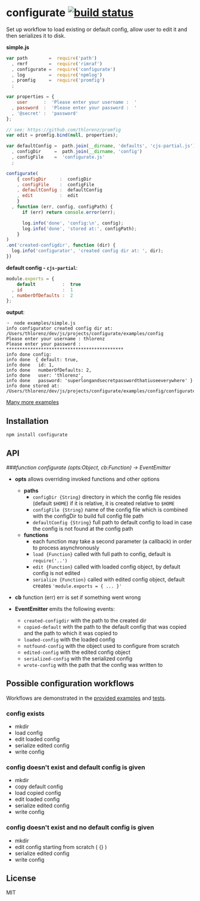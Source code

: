 # configurate [![build status](https://secure.travis-ci.org/thlorenz/configurate.png)](http://travis-ci.org/thlorenz/configurate)

Set up workflow to load existing or default config, allow user to edit it and then serializes it to disk.

**simple.js**

```js
var path        =  require('path')
  , rmrf        =  require('rimraf')
  , configurate =  require('configurate')
  , log         =  require('npmlog')
  , promfig     =  require('promfig')
  ;

var properties = { 
    user      :  'Please enter your username :  '
  , password  :  'Please enter your password :  '
  , '@secret' :  'password'
};

// see: https://github.com/thlorenz/promfig
var edit = promfig.bind(null, properties);

var defaultConfig =  path.join(__dirname, 'defaults', 'cjs-partial.js')
  , configDir     =  path.join(__dirname, 'config')
  , configFile    =  'configurate.js'
  ;

configurate(
    { configDir     :  configDir 
    , configFile    :  configFile
    , defaultConfig :  defaultConfig
    , edit          :  edit
    }
  , function (err, config, configPath) {
      if (err) return console.error(err);

      log.info('done', 'config:\n', config);
      log.info('done', 'stored at:', configPath);
    }
)
.on('created-configdir', function (dir) { 
  log.info('configurator', 'created config dir at: ', dir); 
})
```

**default config - `cjs-partial`**:

```js
module.exports = {
    default          :  true
  , id               :  1
  , numberOfDefaults :  2
};
```

**output**:

```
➝  node examples/simple.js
info configurator created config dir at:  /Users/thlorenz/dev/js/projects/configurate/examples/config
Please enter your username : thlorenz
Please enter your password :  ********************************************
info done config:
info done  { default: true,
info done   id: 1,
info done   numberOfDefaults: 2,
info done   user: 'thlorenz',
info done   password: 'superlongandsecretpasswordthatiuseeverywhere' }
info done stored at: /Users/thlorenz/dev/js/projects/configurate/examples/config/configurate.js
```
[Many more examples](https://github.com/thlorenz/configurate/tree/master/examples)

## Installation

    npm install configurate

## API

###*function configurate (opts:Object, cb:Function) -> EventEmitter*

- **opts** allows overriding invoked functions and other options
  - **paths**
      - `configDir {String}`       directory in which the config file resides (default `$HOME`) if it is relative, it is created relative to `$HOME`
      - `configFile {String}`      name of the config file which is combined with the configDir to build full config file path
      - `defaultConfig {String}`   full path to default config to load in case the config is not found at the config path
  - **functions**
      - each function may take a second parameter (a callback) in order to process asynchronously
      - `load {Function}`          called with full path to config, default is `require('..')`
      - `edit {Function}`          called with loaded config object, by default config is not edited
      - `serialize {Function}`     called with edited config object, default creates `'module.exports = { ... }'`
 
- **cb** function (err) err is set if something went wrong

- **EventEmitter** emits the following events:
  - `created-configdir` with the path to the created dir
  - `copied-default`    with the path to the default config that was copied and the path to which it was copied to
  - `loaded-config`     with the loaded config
  - `notfound-config`   with the object used to configure from scratch
  - `edited-config`     with the edited config object
  - `serialized-config` with the serialized config
  - `wrote-config`      with the path that the config was written to

## Possible configuration workflows

Workflows are demonstrated in the [provided examples](https://github.com/thlorenz/configurate/tree/master/examples) and
[tests](https://github.com/thlorenz/configurate/tree/master/test).

### config exists
  - mkdir
  - load config
  - edit loaded config
  - serialize edited config
  - write config

### config doesn't exist and default config is given
  - mkdir
  - copy default config
  - load copied config
  - edit loaded config
  - serialize edited config
  - write config

### config doesn't exist and no default config is given
  - mkdir
  - edit config starting from scratch ( {} ) 
  - serialize edited config
  - write config

## License

MIT
